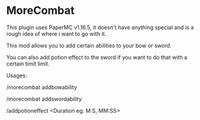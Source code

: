 # MoreCombat
 
This plugin uses PaperMC v1.16.5, it doesn't have anything special and is a rough idea of where i want to go with it.

This mod allows you to add certain abilities to your bow or sword.

You can also add potion effect to the sword if you want to do that with a certain timit limit.

Usages:

/morecombat addbowability <Ability Name>

/morecombat addswordability <Ability Name>

/addpotioneffect <Potion Effect> <Amplify> <Duration eg: M:S, MM:SS>
